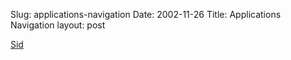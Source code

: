 Slug: applications-navigation
Date: 2002-11-26
Title: Applications Navigation
layout: post

<div class="subhead"><a href="&lt;!--#siteurl--&gt;applications/index.html#sid">Sid</a></div>
